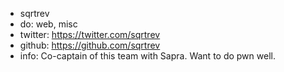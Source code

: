- sqrtrev
- do: web, misc
- twitter: https://twitter.com/sqrtrev
- github: https://github.com/sqrtrev
- info: Co-captain of this team with Sapra. Want to do pwn well.
